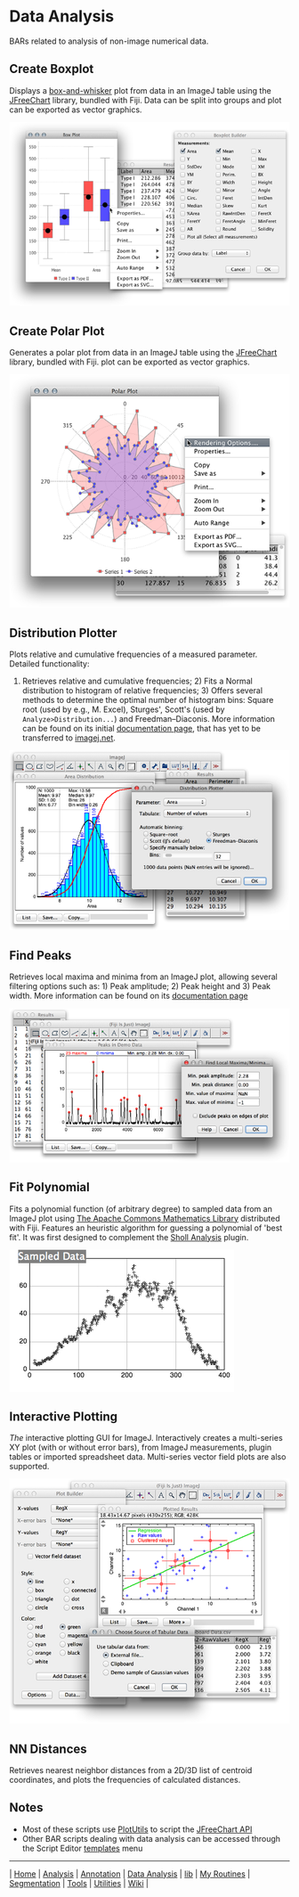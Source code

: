 # Data Analysis

BARs related to analysis of non-image numerical data.


## Create Boxplot
Displays a [box-and-whisker](https://en.wikipedia.org/wiki/Box_plot) plot from data in an
ImageJ table using the [JFreeChart](http://www.jfree.org/jfreechart/) library, bundled
with Fiji. Data can be split into groups and plot can be exported as vector graphics.

![boxplot](../../../../../../../images/box-plot-demo.png)


## Create Polar Plot
Generates a polar plot from data in an ImageJ table using the
[JFreeChart](http://www.jfree.org/jfreechart/) library, bundled with Fiji. plot can be
exported as vector graphics.

![polar plot](../../../../../../../images/polar-plot-demo.png)


## Distribution Plotter
Plots relative and cumulative frequencies of a measured parameter. Detailed functionality:
1) Retrieves relative and cumulative frequencies; 2) Fits a Normal distribution to
histogram of relative frequencies; 3) Offers several methods to determine the optimal
number of histogram bins: Square root (used by e.g., M. Excel), Sturges', Scott's (used by
`Analyze>Distribution...`) and  Freedman–Diaconis.
More information can be found on its initial
[documentation page](http://imagejdocu.tudor.lu/doku.php?id=macro:distribution_plotter),
that has yet to be transferred to [imagej.net](http://imagej.net/).

![distribution plotter](../../../../../../../images/distribution-plotter-demo.png)


## Find Peaks
Retrieves local maxima and minima from an ImageJ plot, allowing several filtering options
such as: 1) Peak amplitude; 2) Peak height and 3) Peak width. More information can be
found on its [documentation page](https://imagej.net/Find_Peaks)

![find peaks](../../../../../../../images/find-peaks-demo.png)


## Fit Polynomial
Fits a polynomial function (of arbitrary degree) to sampled data from an ImageJ plot using
[The Apache Commons Mathematics Library](http://commons.apache.org/proper/commons-math/)
distributed with Fiji. Features an heuristic algorithm for guessing a polynomial of 'best
fit'. It was first designed to complement the [Sholl Analysis](http://imagej.net/Sholl)
plugin.

![polynomial fitter](../../../../../../../images/animated-poly-fit.gif)


## Interactive Plotting
_The_ interactive plotting GUI for ImageJ. Interactively creates a multi-series XY plot
(with or without error bars), from ImageJ measurements, plugin tables or imported
spreadsheet data. Multi-series vector field plots are also supported.

![plot builder](../../../../../../../images/plotbuilder-demo.png)


## NN Distances
Retrieves nearest neighbor distances from a 2D/3D list of centroid coordinates, and plots
the frequencies of calculated distances.


## Notes

 * Most of these scripts use [PlotUtils](http://tferr.github.io/Scripts/apidocs/) to
   script the [JFreeChart API](http://javadoc.imagej.net/JFreeChart/)
 * Other BAR scripts dealing with data analysis can be accessed through the Script Editor
   [templates] menu

[templates]: https://github.com/tferr/Scripts/tree/master/BAR/src/main/resources/script_templates



------
| [Home] | [Analysis] | [Annotation] | [Data Analysis] | [lib] | [My Routines] | [Segmentation] | [Tools] | [Utilities] | [Wiki] |

[Home]: https://github.com/tferr/Scripts
[Analysis]: https://github.com/tferr/Scripts/tree/master/BAR/src/main/resources/scripts/BAR/Analysis
[Annotation]: https://github.com/tferr/Scripts/tree/master/BAR/src/main/resources/scripts/BAR/Annotation
[Data Analysis]: https://github.com/tferr/Scripts/tree/master/BAR/src/main/resources/scripts/BAR/Data_Analysis
[lib]: https://github.com/tferr/Scripts/tree/master/BAR/src/main/resources/lib
[My Routines]: https://github.com/tferr/Scripts/tree/master/BAR/src/main/resources/scripts/BAR/My_Routines
[Segmentation]: https://github.com/tferr/Scripts/tree/master/BAR/src/main/resources/scripts/BAR/Segmentation
[Tools]: https://github.com/tferr/Scripts/tree/master/BAR/src/main/resources/tools
[Utilities]: https://github.com/tferr/Scripts/tree/master/BAR/src/main/resources/scripts/BAR/Utilities
[Wiki]: https://imagej.net/BAR

